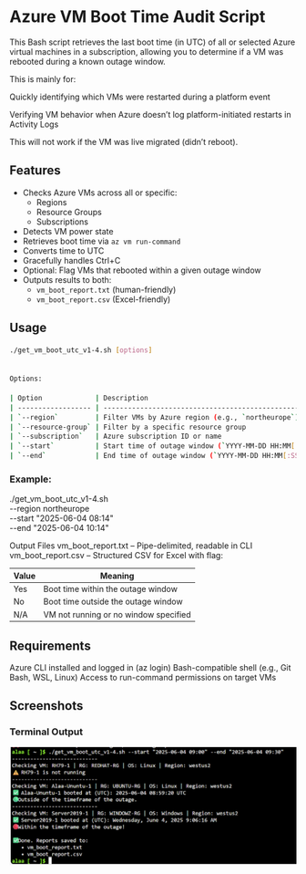 # Azure VM Boot Time Audit Script

This Bash script retrieves the last boot time (in UTC) of all or selected Azure virtual machines in a subscription, allowing you to determine if a VM was rebooted during a known outage window.

This is mainly for:

Quickly identifying which VMs were restarted during a platform event

Verifying VM behavior when Azure doesn’t log platform-initiated restarts in Activity Logs

This will not work if the VM was live migrated (didn’t reboot).

## Features

- Checks Azure VMs across all or specific:
  - Regions
  - Resource Groups
  - Subscriptions
- Detects VM power state
- Retrieves boot time via `az vm run-command`
- Converts time to UTC
-	Gracefully handles Ctrl+C
- Optional: Flag VMs that rebooted within a given outage window
- Outputs results to both:
  - `vm_boot_report.txt` (human-friendly)
  - `vm_boot_report.csv` (Excel-friendly)

## Usage

```bash
./get_vm_boot_utc_v1-4.sh [options]


Options:

| Option             | Description                                           |
| ------------------ | ----------------------------------------------------- |
| `--region`         | Filter VMs by Azure region (e.g., `northeurope`)      |
| `--resource-group` | Filter by a specific resource group                   |
| `--subscription`   | Azure subscription ID or name                         |
| `--start`          | Start time of outage window (`YYYY-MM-DD HH:MM[:SS]`) |
| `--end`            | End time of outage window (`YYYY-MM-DD HH:MM[:SS]`)   |

```

### Example:

./get_vm_boot_utc_v1-4.sh \
  --region northeurope \
  --start "2025-06-04 08:14" \
  --end "2025-06-04 10:14"


Output Files
vm_boot_report.txt – Pipe-delimited, readable in CLI
vm_boot_report.csv – Structured CSV for Excel with flag:

| Value | Meaning                               |
| ----- | ------------------------------------- |
| Yes   | Boot time within the outage window    |
| No    | Boot time outside the outage window   |
| N/A   | VM not running or no window specified |


## Requirements
Azure CLI installed and logged in (az login)
Bash-compatible shell (e.g., Git Bash, WSL, Linux)
Access to run-command permissions on target VMs

## Screenshots

### Terminal Output
![CLI Output](screenshots/cli-output.png)
